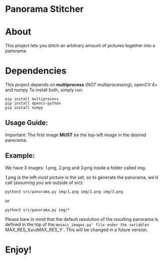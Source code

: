 # Panorama Stitcher

# About
This project lets you stitch an arbitrary amount of pictures together into a panorama

# Dependencies
This project depends on **multiprocess** (_NOT_ multiprocessing), openCV 4+ and numpy
To install both, simply run:
```
pip install multiprocess
pip install opencv-python
pip install numpy
```

## Usage Guide:

Important: The first image **MUST** be the top-left image in the desired panorama. 

## Example:
We have 3 images: 1.png, 2.png and 3.png inside a folder called img.

1.png is the left-most picture in the set, so to generate the panorama, we'd call (assuming you are outside of src):
```
python3 src/panorama.py img/1.png img/2.png img/3.png
```
or 
```
python3 src/panorama.py img/*
```
Please bare in mind that the default resolution of the resulting panorama is defined in the top of the `mosaic_images.py' file under the variables `MAX_RES_X` and `MAX_RES_Y`. This will be changed in a future version.

# Enjoy!
